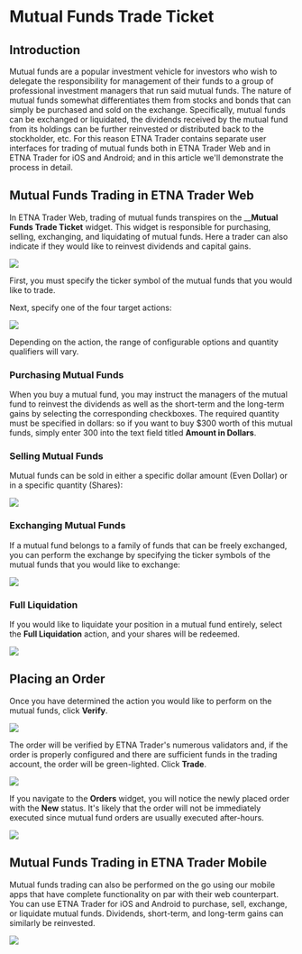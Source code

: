 # Mutual Funds Trade Ticket

## Introduction

Mutual funds are a popular investment vehicle for investors who wish to delegate the responsibility for management of their funds to a group of professional investment managers that run said mutual funds. The nature of mutual funds somewhat differentiates them from stocks and bonds that can simply be purchased and sold on the exchange. Specifically, mutual funds can be exchanged or liquidated, the dividends received by the mutual fund from its holdings can be further reinvested or distributed back to the stockholder, etc. For this reason ETNA Trader contains separate user interfaces for trading of mutual funds both in ETNA Trader Web and in ETNA Trader for iOS and Android; and in this article we'll demonstrate the process in detail.

## Mutual Funds Trading in ETNA Trader Web

In ETNA Trader Web, trading of mutual funds transpires on the \_\_**Mutual Funds Trade Ticket** widget. This widget is responsible for purchasing, selling, exchanging, and liquidating of mutual funds. Here a trader can also indicate if they would like to reinvest dividends and capital gains.

![](../../../../.gitbook/assets/screenshot-2020-07-09-at-19.11.38.png)

First, you must specify the ticker symbol of the mutual funds that you would like to trade.

Next, specify one of the four target actions:

![](../../../../.gitbook/assets/screenshot-2020-07-09-at-19.15.51.png)

Depending on the action, the range of configurable options and quantity qualifiers will vary.

### Purchasing Mutual Funds

When you buy a mutual fund, you may instruct the managers of the mutual fund to reinvest the dividends as well as the short-term and the long-term gains by selecting the corresponding checkboxes. The required quantity must be specified in dollars: so if you want to buy $300 worth of this mutual funds, simply enter 300 into the text field titled **Amount in Dollars**.

### Selling Mutual Funds

Mutual funds can be sold in either a specific dollar amount \(Even Dollar\) or in a specific quantity \(Shares\):

![](../../../../.gitbook/assets/screenshot-2020-07-09-at-19.29.28.png)

### Exchanging Mutual Funds

If a mutual fund belongs to a family of funds that can be freely exchanged, you can perform the exchange by specifying the ticker symbols of the mutual funds that you would like to exchange:

![](../../../../.gitbook/assets/screenshot-2020-07-09-at-19.35.27.png)

### Full Liquidation

If you would like to liquidate your position in a mutual fund entirely, select the **Full Liquidation** action, and your shares will be redeemed.

![](../../../../.gitbook/assets/screenshot-2020-07-09-at-19.37.20.png)

## Placing an Order

Once you have determined the action you would like to perform on the mutual funds, click **Verify**.

![](../../../../.gitbook/assets/screenshot-2020-07-09-at-19.42.45.png)

The order will be verified by ETNA Trader's numerous validators and, if the order is properly configured and there are sufficient funds in the trading account, the order will be green-lighted. Click **Trade**.

![](../../../../.gitbook/assets/screenshot-2020-07-09-at-19.45.08.png)

If you navigate to the **Orders** widget, you will notice the newly placed order with the **New** status. It's likely that the order will not be immediately executed since mutual fund orders are usually executed after-hours.

![](../../../../.gitbook/assets/screenshot-2020-07-09-at-19.47.19.png)

## Mutual Funds Trading in ETNA Trader Mobile

Mutual funds trading can also be performed on the go using our mobile apps that have complete functionality on par with their web counterpart. You can use ETNA Trader for iOS and Android to purchase, sell, exchange, or liquidate mutual funds. Dividends, short-term, and long-term gains can similarly be reinvested.

![](../../../../.gitbook/assets/file_001-3-_iphonexspacegrey_portrait.png)

